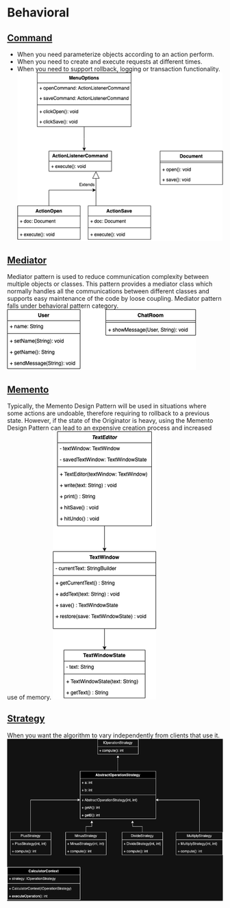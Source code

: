 # Behavioral
## [Command](command)
- When you need parameterize objects according to an action perform.
- When you need to create and execute requests at different times.
- When you need to support rollback, logging or transaction functionality.
![commande.png](command/commande.png)
## [Mediator](mediator)
Mediator pattern is used to reduce communication complexity between multiple objects or classes. This pattern provides a mediator class which normally handles all the communications between different classes and supports easy maintenance of the code by loose coupling. Mediator pattern falls under behavioral pattern category.
![mediator.png](mediator%2Fmediator.png)
## [Memento](memento)
Typically, the Memento Design Pattern will be used in situations where some actions are undoable, therefore requiring to rollback to a previous state. However, if the state of the Originator is heavy, using the Memento Design Pattern can lead to an expensive creation process and increased use of memory.
![memento.png](memento/memento.png)
## [Strategy](strategy)
When you want the algorithm to vary independently from clients that use it.
![strategy.drawio.png](strategy/strategy.drawio.png)